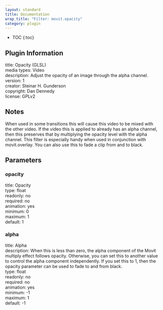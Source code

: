 ```yaml
---
layout: standard
title: Documentation
wrap_title: "Filter: movit.opacity"
category: plugin
---
```

* TOC
{:toc}

## Plugin Information

title: Opacity (GLSL)  
media types:
Video  
description: Adjust the opacity of an image through the alpha channel.  
version: 1  
creator: Steinar H. Gunderson  
copyright: Dan Dennedy  
license: GPLv2  

## Notes

When used in some transitions this will cause this video to be mixed with the other video. If the video this is applied to already has an alpha channel, then this preserves that by multiplying the opacity level with the alpha channel. This filter is especially handy when used in conjunction with movit.overlay. You can also use this to fade a clip from and to black.

## Parameters

### opacity

title: Opacity    
type: float  
readonly: no  
required: no  
animation: yes  
minimum: 0  
maximum: 1  
default: 1  

### alpha

title: Alpha    
description:
When this is less than zero, the alpha component of the Movit multiply effect follows opacity. Otherwise, you can set this to another value to control the alpha component independently. If you set this to 1, then the opacity parameter can be used to fade to and from black.  
type: float  
readonly: no  
required: no  
animation: yes  
minimum: -1  
maximum: 1  
default: -1  

